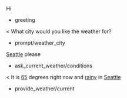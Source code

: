 Hi
* greeting

< What city would you like the weather for?
* prompt/weather_city

[Seattle](city) please
* ask_current_weather/conditions

< It is [65](temperature) degrees right now and [rainy](condition) in [Seattle](city)
* provide_weather/current
